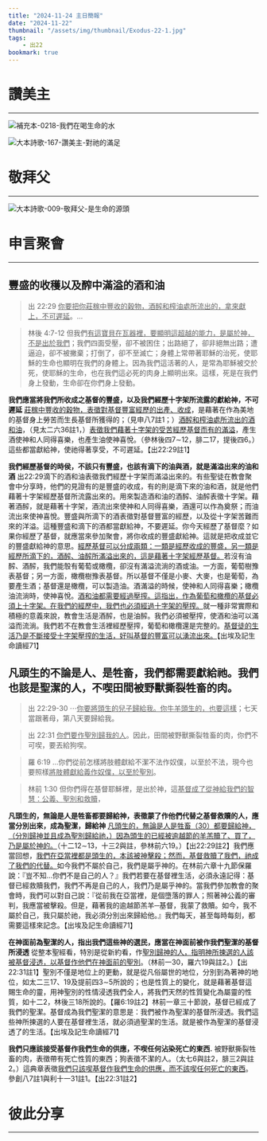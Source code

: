 ```yaml
---
title: "2024-11-24 主日簡報"
date: "2024-11-22"
thumbnail: "/assets/img/thumbnail/Exodus-22-1.jpg"
tags:
    - 出22
bookmark: true
---
```


# 讚美主
___

![補充本-0218-我們在喝生命的水](/assets/img/hymns/hymn-supplement-218.jpg "補充本-0218-我們在喝生命的水")

![大本詩歌-167-讚美主-對祂的滿足](/assets/img/hymns/hymn-167.jpg "大本詩歌-167-讚美主-對祂的滿足")

# 敬拜父
___

![大本詩歌-009-敬拜父-是生命的源頭](/assets/img/hymns/hymn-9.jpg "大本詩歌-009-敬拜父-是生命的源頭")

# 申言聚會
___

## 豐盛的收穫以及醡中滿溢的酒和油

> 出 22:29  <u>你要把你莊稼中豐收的穀物，酒</u><u>醡</u><u>和榨油處所流出的，拿來獻上，不可遲延</u>。…

> 林後 4:7-12 但我們<u>有這寶貝在瓦器裡，要顯明這超越的能力，是屬於神，不是出於我們</u>；我們四面受壓，卻不被困住；出路絕了，卻非絕無出路；遭逼迫，卻不被撇棄；打倒了，卻不至滅亡；身體上常帶著耶穌的治死，使耶穌的生命也顯明在我們的身體上。因為我們這活著的人，是常為耶穌被交於死，使耶穌的生命，也在我們這必死的肉身上顯明出來。這樣，死是在我們身上發動，生命卻在你們身上發動。 

**我們應當將我們所收成之基督的豐盛，以及我們經歷十字架所流露的獻給神，不可遲延** <u></u><u>莊稼中豐收的穀物，表徵對基督豐富經歷的出產、收成</u>，是藉著在作為美地的基督身上勞苦而生長基督所獲得的；（見申八7註1；）<u>酒醡和榨油處所流出的酒和油</u>，（見太二六36註1，）<u>表徵我們藉著十字架的受苦經歷基督而有的滿溢</u>，產生酒使神和人同得喜樂，也產生油使神喜悅。（參林後四7∼12，腓二17，提後四6。）這些都當獻給神，使祂得著享受，不可遲延。【出22:29註1】

**我們經歷基督的時侯，不該只有豐盛，也該有滴下的油與酒，就是滿溢出來的油和酒** 出22:29滴下的酒和油表徵我們經歷十字架而滿溢出來的。有些聖徒在教會聚會中分享時，他們的見證有的是豐盛的收成，有的則是滴下來的油和酒，就是他們藉著十字架經歷基督所流露出來的。用來製造酒和油的酒醡、油醡表徵十字架。藉著酒醡，就是藉著十字架，酒流出來使神和人同得喜樂，酒還可以作為奠祭；而油流出來使神喜悅。豐盛與所滴下的酒表徵對基督豐富的經歷，以及從十字架苦難而來的洋溢。這種豐盛和滴下的酒都當獻給神，不要遲延。你今天經歷了基督麼？如果你經歷了基督，就應當來參加聚會，將你收成的豐盛獻給神。這就是把收成並它的豐盛獻給神的意思。<u>經歷基督可以分成兩類：一類是經歷收成的豐盛，另一類是經歷所滴下的，酒醡、油醡所滿溢出來的，這是藉著十字架經歷基督。</u>若沒有油醡、酒醡，我們能彀有葡萄或橄欖，卻沒有滿溢流淌的酒或油。一方面，葡萄樹豫表基督；另一方面，橄欖樹豫表基督。所以基督不僅是小麥、大麥，也是葡萄，為要產生酒；基督還是橄欖，可以製造油。酒滿溢的時候，使神和人同得喜樂；橄欖油流淌時，使神喜悅。<u>酒和油都需要經過壓搾。這指出，作為葡萄和橄欖的基督必須上十字架。在我們的經歷中，我們也必須經過十字架的壓搾。</u>就一種非常實際和積極的意義來說，教會生活是酒醡，也是油醡。我們必須被壓搾，使酒和油可以滿溢而流淌。我們若不在教會生活裡經歷壓搾，葡萄和橄欖還是完整的。<u>基督徒的生活乃是不斷接受十字架壓搾的生活，好叫基督的豐富可以湧流出來。</u>【出埃及記生命讀經71】

## 凡頭生的不論是人、是牲畜，我們都需要獻給祂。我們也該是聖潔的人，不喫田間被野獸撕裂牲畜的肉。

> 出 22:29-30 ⋯<u>你要將頭生的兒子歸給我。你牛羊頭生的，也要這樣</u>；七天當跟著母，第八天要歸給我。

> 出 22:31 <u>你們要</u><u>作聖別歸</u><u>我的人</u>。因此，田間被野獸撕裂牲畜的肉，你們不可喫，要丟給狗喫。

> 羅 6:19  …你們從前怎樣將肢體獻給不潔不法作奴僕，以至於不法，現今也要照樣<u>將肢體</u><u>獻給義作奴僕</u><u>，</u><u>以至於聖別</u>。

> 林前 1:30 但你們得在基督耶穌裡，是出於神，這<u>基督成了從神給我們的智慧：公義、</u><u>聖別和</u><u>救贖</u>，

**凡頭生的，無論是人是牲畜都要歸給神，表徵蒙了作他們代替之基督救贖的人，應當分別出來，成為聖潔，歸給神** <u>凡頭生的，無論是人是牲畜（30）都要歸給神，（分別歸神並且成為聖別歸給祂，）因為頭生的已經被逾越節的羊羔贖了、買了，乃是屬於神的。</u>（十二12∼13，十三2與註，參林前六19。）【出22:29註2】我們應當回想，<u>我們在亞當裡都是頭生的，本該被神擊殺；然而，基督救贖了我們，祂成了我們的代替。</u>如今我們不屬於自己，我們是屬乎神的。在林前六章十九節保羅說：『豈不知…你們不是自己的人？』我們若要在基督裡生活，必須永遠記得：基督已經救贖我們，我們不再是自己的人，我們乃是屬乎神的。當我們參加教會的聚會時，我們可以對自己說：『從前我在亞當裡，是個墮落的罪人；照著神公義的審判，我應當被擊殺。但是，藉著我的逾越節羔羊─基督，我蒙了救贖。如今，我不屬於自己，我只屬於祂，我必須分別出來歸給他。』我們每天，甚至每時每刻，都需要這樣來記念。【出埃及記生命讀經71】

**在神面前為聖潔的人，指出我們這些神的選民，應當在神面前被作我們聖潔的基督所浸透** 從整本聖經看，特別是從新約看，作<u>聖別歸神的人，指明神所揀選的人該被基督浸透，以基督作他們在神面前的聖別</u>。（林前一30，羅六19與註2。）【出22:31註1】聖別不僅是地位上的更動，就是從凡俗屬世的地位，分別到為著神的地位，如太二三17、19及提前四3∼5所說的；也是性質上的變化，就是藉著基督這賜生命的靈，用神聖別的性情浸透我們全人，將我們天然的性質變化為屬靈的性質，如十二2，林後三18所說的。【羅6:19註2】林前一章三十節說，基督已經成了我們的聖潔。基督成為我們聖潔的意思是：我們被作為聖潔的基督所浸透。我們這些神所揀選的人要在基督裡生活，就必須過聖潔的生活。就是被作為聖潔的基督浸透了的生活。【出埃及記生命讀經71】

**我們只應該接受基督作我們生命的供應，不喫任何沾染死亡的東西.** 被野獸撕裂牲畜的肉，表徵帶有死亡性質的東西；狗表徵不潔的人。（太七6與註2，腓三2與註2。）這典章表徵<u>我們只該喫基督作我們生命的供應，而不該喫任何死亡的東西</u>。參創八7註1與利十一31註1。【出22:31註2】

# 彼此分享
___
